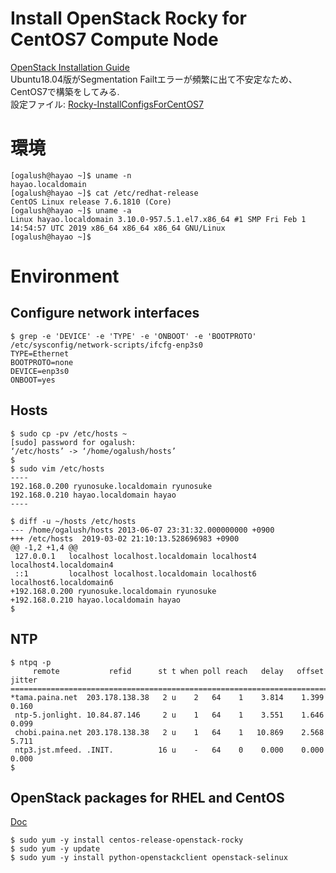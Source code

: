 # Install OpenStack Rocky for CentOS7 Compute Node
[OpenStack Installation Guide](https://docs.openstack.org/install-guide/)  
Ubuntu18.04版がSegmentation Failtエラーが頻繁に出て不安定なため、CentOS7で構築をしてみる.  
設定ファイル: [Rocky-InstallConfigsForCentOS7](https://github.com/ogalush/Rocky-InstallConfigsForCentOS7)

# 環境
```
[ogalush@hayao ~]$ uname -n
hayao.localdomain
[ogalush@hayao ~]$ cat /etc/redhat-release
CentOS Linux release 7.6.1810 (Core) 
[ogalush@hayao ~]$ uname -a
Linux hayao.localdomain 3.10.0-957.5.1.el7.x86_64 #1 SMP Fri Feb 1 14:54:57 UTC 2019 x86_64 x86_64 x86_64 GNU/Linux
[ogalush@hayao ~]$
```

# Environment
## Configure network interfaces
```
$ grep -e 'DEVICE' -e 'TYPE' -e 'ONBOOT' -e 'BOOTPROTO' /etc/sysconfig/network-scripts/ifcfg-enp3s0
TYPE=Ethernet
BOOTPROTO=none
DEVICE=enp3s0
ONBOOT=yes
```

## Hosts
```
$ sudo cp -pv /etc/hosts ~
[sudo] password for ogalush: 
‘/etc/hosts’ -> ‘/home/ogalush/hosts’
$
$ sudo vim /etc/hosts
----
192.168.0.200 ryunosuke.localdomain ryunosuke
192.168.0.210 hayao.localdomain hayao
----

$ diff -u ~/hosts /etc/hosts
--- /home/ogalush/hosts 2013-06-07 23:31:32.000000000 +0900
+++ /etc/hosts  2019-03-02 21:10:13.528696983 +0900
@@ -1,2 +1,4 @@
 127.0.0.1   localhost localhost.localdomain localhost4 localhost4.localdomain4
 ::1         localhost localhost.localdomain localhost6 localhost6.localdomain6
+192.168.0.200 ryunosuke.localdomain ryunosuke
+192.168.0.210 hayao.localdomain hayao
$
```

## NTP
```
$ ntpq -p
     remote           refid      st t when poll reach   delay   offset  jitter
==============================================================================
*tama.paina.net  203.178.138.38   2 u    2   64    1    3.814    1.399   0.160
 ntp-5.jonlight. 10.84.87.146     2 u    1   64    1    3.551    1.646   0.099
 chobi.paina.net 203.178.138.38   2 u    1   64    1   10.869    2.568   5.711
 ntp3.jst.mfeed. .INIT.          16 u    -   64    0    0.000    0.000   0.000
$
```

## OpenStack packages for RHEL and CentOS
[Doc](https://docs.openstack.org/install-guide/environment-packages-rdo.html)
```
$ sudo yum -y install centos-release-openstack-rocky
$ sudo yum -y update
$ sudo yum -y install python-openstackclient openstack-selinux
```
